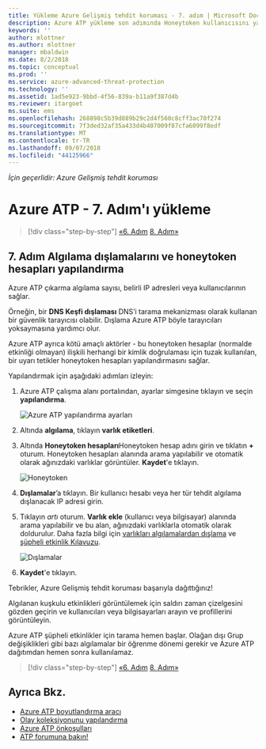 ```yaml
---
title: Yükleme Azure Gelişmiş tehdit koruması - 7. adım | Microsoft Docs
description: Azure ATP yükleme son adımında Honeytoken kullanıcısını yapılandırın.
keywords: ''
author: mlottner
ms.author: mlottner
manager: mbaldwin
ms.date: 8/2/2018
ms.topic: conceptual
ms.prod: ''
ms.service: azure-advanced-threat-protection
ms.technology: ''
ms.assetid: 1ad5e923-9bbd-4f56-839a-b11a9f387d4b
ms.reviewer: itargoet
ms.suite: ems
ms.openlocfilehash: 268898c5b39d889b29c2d4f560c8cff3ac70f274
ms.sourcegitcommit: 7f3ded32af35a433d4b407009f87cfa6099f8edf
ms.translationtype: MT
ms.contentlocale: tr-TR
ms.lasthandoff: 09/07/2018
ms.locfileid: "44125966"
---
```

*İçin geçerlidir: Azure Gelişmiş tehdit koruması*



# <a name="install-azure-atp---step-7"></a>Azure ATP - 7. Adım'ı yükleme

>[!div class="step-by-step"]
[«6. Adım](install-atp-step6-vpn.md)
[8. Adım»](install-atp-step8-samr.md)

## <a name="step-7-configure-detection-exclusions-and-honeytoken-accounts"></a>7. Adım Algılama dışlamalarını ve honeytoken hesapları yapılandırma

Azure ATP çıkarma algılama sayısı, belirli IP adresleri veya kullanıcılarının sağlar. 

Örneğin, bir **DNS Keşfi dışlaması** DNS’i tarama mekanizması olarak kullanan bir güvenlik tarayıcısı olabilir. Dışlama Azure ATP böyle tarayıcıları yoksaymasına yardımcı olur.  

Azure ATP ayrıca kötü amaçlı aktörler - bu honeytoken hesaplar (normalde etkinliği olmayan) ilişkili herhangi bir kimlik doğrulaması için tuzak kullanılan, bir uyarı tetikler honeytoken hesapları yapılandırmasını sağlar.

Yapılandırmak için aşağıdaki adımları izleyin:

1.  Azure ATP çalışma alanı portalından, ayarlar simgesine tıklayın ve seçin **yapılandırma**.

    ![Azure ATP yapılandırma ayarları](media/atp-config-menu.png)

2.  Altında **algılama**, tıklayın **varlık etiketleri**.

3. Altında **Honeytoken hesapları**Honeytoken hesap adını girin ve tıklatın **+** oturum. Honeytoken hesapları alanında arama yapılabilir ve otomatik olarak ağınızdaki varlıklar görüntüler. **Kaydet**'e tıklayın.

   ![Honeytoken](media/honeytoken-sensitive.png)

4. **Dışlamalar**’a tıklayın. Bir kullanıcı hesabı veya her tür tehdit algılama dışlanacak IP adresi girin. 
5. Tıklayın *artı* oturum. **Varlık ekle** (kullanıcı veya bilgisayar) alanında arama yapılabilir ve bu alan, ağınızdaki varlıklarla otomatik olarak doldurulur. Daha fazla bilgi için [varlıkları algılamalardan dışlama](excluding-entities-from-detections.md) ve [şüpheli etkinlik Kılavuzu](suspicious-activity-guide.md).

   ![Dışlamalar](media/exclusions.png)

6.  **Kaydet**'e tıklayın.


Tebrikler, Azure Gelişmiş tehdit koruması başarıyla dağıttığınız!

Algılanan kuşkulu etkinlikleri görüntülemek için saldırı zaman çizelgesini gözden geçirin ve kullanıcıları veya bilgisayarları arayın ve profillerini görüntüleyin.

Azure ATP şüpheli etkinlikler için tarama hemen başlar. Olağan dışı Grup değişiklikleri gibi bazı algılamalar bir öğrenme dönemi gerekir ve Azure ATP dağıtımdan hemen sonra kullanılamaz.



>[!div class="step-by-step"]
[«6. Adım](install-atp-step6-vpn.md)
[8. Adım»](install-atp-step8-samr.md)

## <a name="see-also"></a>Ayrıca Bkz.
- [Azure ATP boyutlandırma aracı](http://aka.ms/aatpsizingtool)
- [Olay koleksiyonunu yapılandırma](configure-event-collection.md)
- [Azure ATP önkoşulları](atp-prerequisites.md)
- [ATP forumuna bakın!](https://aka.ms/azureatpcommunity)
